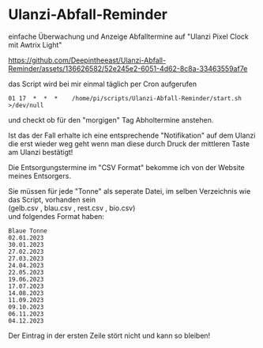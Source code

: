 # Ulanzi-Abfall-Reminder
einfache Überwachung und Anzeige Abfalltermine auf "Ulanzi Pixel Clock mit Awtrix Light"


https://github.com/Deepintheeast/Ulanzi-Abfall-Reminder/assets/136626582/52e245e2-6051-4d62-8c8a-33463559af7e


das Script wird bei mir einmal täglich per Cron aufgerufen

``01 17  *  *  *    /home/pi/scripts/Ulanzi-Abfall-Reminder/start.sh    >/dev/null``

und checkt ob für den "morgigen" Tag Abholtermine anstehen.

Ist das der Fall erhalte ich eine entsprechende "Notifikation" auf dem Ulanzi die erst wieder weg geht wenn
man diese durch Druck der mittleren Taste am Ulanzi bestätigt!



Die Entsorgungstermine im "CSV Format" bekomme ich von der Website meines Entsorgers.

Sie müssen für jede "Tonne" als seperate Datei, im selben Verzeichnis wie das Script, vorhanden sein <br> (gelb.csv , blau.csv , rest.csv , bio.csv) <br>und folgendes Format haben:

```
Blaue Tonne 
02.01.2023 
30.01.2023 
27.02.2023 
27.03.2023 
24.04.2023
22.05.2023
19.06.2023
17.07.2023
14.08.2023
11.09.2023
09.10.2023
06.11.2023
04.12.2023
```

Der Eintrag in der ersten Zeile stört nicht und kann so bleiben!
